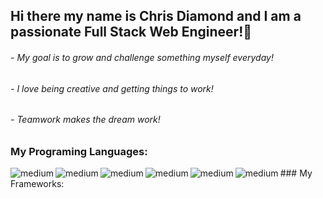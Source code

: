 ## Hi there my name is Chris Diamond and I am a passionate Full Stack Web Engineer!👋 
###### - My goal is to grow and challenge something myself everyday!
###### - I love being creative and getting things to work!
###### - Teamwork makes the dream work!

### My Programing Languages:
<img align="left" alt="medium" src="https://img.shields.io/badge/JavaScript-F7DF1E?style=for-the-badge&logo=javascript&logoColor=black" />
<img align="left" alt="medium" src="https://img.shields.io/badge/Go-00ADD8?style=for-the-badge&logo=go&logoColor=white" />
<img align="left" alt="medium" src="https://img.shields.io/badge/Ruby-CC342D?style=for-the-badge&logo=ruby&logoColor=white" />
<img align="left" alt="medium" src="https://img.shields.io/badge/CSS-239120?&style=for-the-badge&logo=css3&logoColor=white" />
<img align="left" alt="medium" src="https://img.shields.io/badge/HTML-239120?style=for-the-badge&logo=html5&logoColor=white" />
<img align="left" alt="medium" src="https://img.shields.io/badge/TypeScript-007ACC?style=for-the-badge&logo=typescript&logoColor=white" />
### My Frameworks:


<!--
**cdiamond3/cdiamond3** is a ✨ _special_ ✨ repository because its `README.md` (this file) appears on your GitHub profile.

Here are some ideas to get you started:


- 🌱 I’m currently learning ...
- 👯 I’m looking to collaborate on ...
- 🤔 I’m looking for help with ...
- 💬 Ask me about ...
- 📫 How to reach me: ...
- 😄 Pronouns: ...
- ⚡ Fun fact: ...
-->
